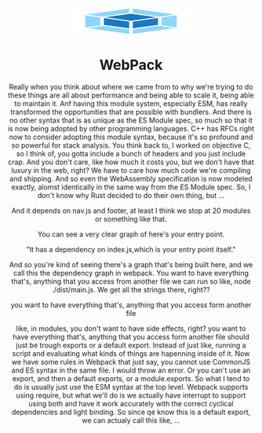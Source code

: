 <div align="center">

<a href="https://webpack.js.org/">
  <img
    height="60"
    width="240"
    alt="webpack-logo"
    src="assets/icons/webpack-icon.png"
  />
</a>

<h1>WebPack</h1>



Really when you think about where we came from to why we're trying to do these things are all about performance and being able to scale it, being able to maintain it.
Anf having this module system, especially ESM, has really transformed the opportunities that are possible with bundlers.
And there is no other syntax that is as unique as the ES Module spec, so much so that it is now being adopted by other programming languages.
C++ has RFCs right now to consider adopting this module syntax, because it's so profound and so powerful for stack analysis.
You think back to, I worked on objective C, so I think of, you gotta include a bunch of headers and you just include crap.
And you don't care, like how much it costs you, but we don't have that luxury in the web, right? 
We have to care how much code we're compiling and shipping.
And so even the WebAssembly specification is now modeled exactly, alomst identically in the same way from the ES Module spec.
So, I don't know why Rust decided to do their own thing, but ...


And it depends on nav.js and footer, at least I think we stop at 20 modules or something like that.

You can see a very clear graph of here's your entry point.

"It has a dependency on index.js,which is your entry point itself."

And so you're kind of seeing there's a graph that's being built here, and we call this the dependency graph in webpack.
You want to have everything that's, anything that you access from another file we can run so like, node ./dist/main.js.
We get all the strings there, right??

you want to have everything that's, anything that you access form another file 

like, in modules, you don't want to have side effects, right?
you want to have everything that's, anything that you access form another file 
should just be trough exports or a default export.
Instead of just like, running a script and 
evaluating what kinds of things are hapenning inside of it.
Now we have some rules in Webpack that just say, you cannot use CommonJS and ES syntax in the same file.
I would throw an error.
Or you can't use an export, and then a default exports, or a module.exports.
So what I tend to do is usually just use the ESM syntax at the top level.
Webpack supports using require, but what we'll do is we actually have interrupt to support using both and have it work accurately with the correct cyclical dependencies and light binding.
So since qe know this is a default export, we can actualy call this like,
...
